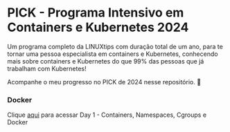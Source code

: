 # PICK - Programa Intensivo em Containers e Kubernetes 2024

Um programa completo da LINUXtips com duração total de um ano, para te tornar uma pessoa especialista em containers e Kubernetes, conhecendo mais sobre containers e Kubernetes do que 99% das pessoas que já trabalham com Kubernetes!

Acompanhe o meu progresso no PICK de 2024 nesse repositório. :rocket:

### Docker

Clique [aqui](https://github.com/edemirtoldo/pick/blob/main/docs/docker/day-1) para acessar Day 1 - Containers, Namespaces, Cgroups e Docker

